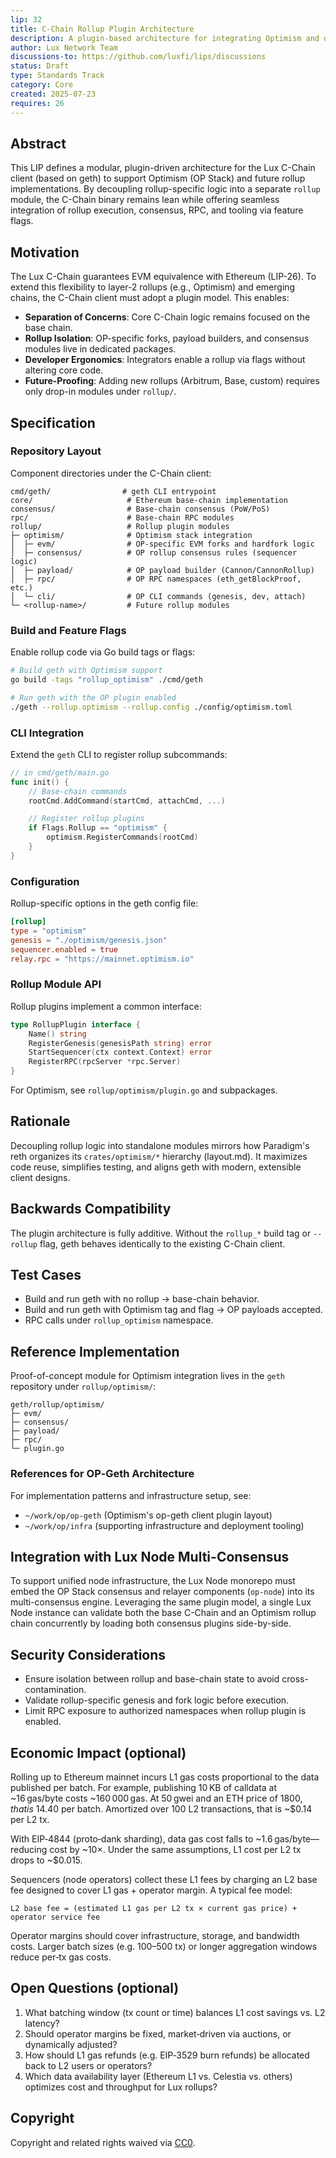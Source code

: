 ```yaml
---
lip: 32
title: C-Chain Rollup Plugin Architecture
description: A plugin-based architecture for integrating Optimism and other rollup stacks into the Lux C-Chain (geth) client
author: Lux Network Team
discussions-to: https://github.com/luxfi/lips/discussions
status: Draft
type: Standards Track
category: Core
created: 2025-07-23
requires: 26
---
```


## Abstract

This LIP defines a modular, plugin-driven architecture for the Lux C-Chain client (based on geth) to support Optimism (OP Stack) and future rollup implementations. By decoupling rollup-specific logic into a separate `rollup` module, the C-Chain binary remains lean while offering seamless integration of rollup execution, consensus, RPC, and tooling via feature flags.

## Motivation

The Lux C-Chain guarantees EVM equivalence with Ethereum (LIP-26). To extend this flexibility to layer-2 rollups (e.g., Optimism) and emerging chains, the C-Chain client must adopt a plugin model. This enables:
- **Separation of Concerns**: Core C-Chain logic remains focused on the base chain.
- **Rollup Isolation**: OP-specific forks, payload builders, and consensus modules live in dedicated packages.
- **Developer Ergonomics**: Integrators enable a rollup via flags without altering core code.
- **Future-Proofing**: Adding new rollups (Arbitrum, Base, custom) requires only drop-in modules under `rollup/`.

## Specification

### Repository Layout

Component directories under the C-Chain client:
```
cmd/geth/                # geth CLI entrypoint
core/                     # Ethereum base-chain implementation
consensus/                # Base-chain consensus (PoW/PoS)
rpc/                      # Base-chain RPC modules
rollup/                   # Rollup plugin modules
├─ optimism/              # Optimism stack integration
│  ├─ evm/                # OP-specific EVM forks and hardfork logic
│  ├─ consensus/          # OP rollup consensus rules (sequencer logic)
│  ├─ payload/            # OP payload builder (Cannon/CannonRollup)
│  ├─ rpc/                # OP RPC namespaces (eth_getBlockProof, etc.)
│  └─ cli/                # OP CLI commands (genesis, dev, attach)
└─ <rollup-name>/         # Future rollup modules
```

### Build and Feature Flags

Enable rollup code via Go build tags or flags:

```bash
# Build geth with Optimism support
go build -tags "rollup_optimism" ./cmd/geth

# Run geth with the OP plugin enabled
./geth --rollup.optimism --rollup.config ./config/optimism.toml
```

### CLI Integration

Extend the `geth` CLI to register rollup subcommands:

```go
// in cmd/geth/main.go
func init() {
    // Base-chain commands
    rootCmd.AddCommand(startCmd, attachCmd, ...)

    // Register rollup plugins
    if Flags.Rollup == "optimism" {
        optimism.RegisterCommands(rootCmd)
    }
}
```

### Configuration

Rollup-specific options in the geth config file:

```toml
[rollup]
type = "optimism"
genesis = "./optimism/genesis.json"
sequencer.enabled = true
relay.rpc = "https://mainnet.optimism.io"
```

### Rollup Module API

Rollup plugins implement a common interface:

```go
type RollupPlugin interface {
    Name() string
    RegisterGenesis(genesisPath string) error
    StartSequencer(ctx context.Context) error
    RegisterRPC(rpcServer *rpc.Server)
}
```

For Optimism, see `rollup/optimism/plugin.go` and subpackages.

## Rationale

Decoupling rollup logic into standalone modules mirrors how Paradigm's reth organizes its `crates/optimism/*` hierarchy (layout.md). It maximizes code reuse, simplifies testing, and aligns geth with modern, extensible client designs.

## Backwards Compatibility

The plugin architecture is fully additive. Without the `rollup_*` build tag or `--rollup` flag, geth behaves identically to the existing C-Chain client.

## Test Cases

- Build and run geth with no rollup → base-chain behavior.
- Build and run geth with Optimism tag and flag → OP payloads accepted.
- RPC calls under `rollup_optimism` namespace.

## Reference Implementation

Proof-of-concept module for Optimism integration lives in the `geth` repository under `rollup/optimism/`:
```text
geth/rollup/optimism/
├─ evm/
├─ consensus/
├─ payload/
├─ rpc/
└─ plugin.go
```

### References for OP‑Geth Architecture

For implementation patterns and infrastructure setup, see:
- `~/work/op/op-geth` (Optimism's op-geth client plugin layout)
- `~/work/op/infra` (supporting infrastructure and deployment tooling)

## Integration with Lux Node Multi-Consensus

To support unified node infrastructure, the Lux Node monorepo must embed the OP Stack consensus and relayer components (`op-node`) into its multi-consensus engine. Leveraging the same plugin model, a single Lux Node instance can validate both the base C-Chain and an Optimism rollup chain concurrently by loading both consensus plugins side-by-side.

## Security Considerations

- Ensure isolation between rollup and base-chain state to avoid cross-contamination.
- Validate rollup-specific genesis and fork logic before execution.
- Limit RPC exposure to authorized namespaces when rollup plugin is enabled.
## Economic Impact (optional)

Rolling up to Ethereum mainnet incurs L1 gas costs proportional to the data published per batch. For example, publishing 10 KB of calldata at ~16 gas/byte costs ~160 000 gas. At 50 gwei and an ETH price of $1 800, that is ~$14.40 per batch. Amortized over 100 L2 transactions, that is ~$0.14 per L2 tx.

With EIP‑4844 (proto‑dank sharding), data gas cost falls to ~1.6 gas/byte—reducing cost by ~10×. Under the same assumptions, L1 cost per L2 tx drops to ~$0.015.

Sequencers (node operators) collect these L1 fees by charging an L2 base fee designed to cover L1 gas + operator margin. A typical fee model:
```
L2 base fee = (estimated L1 gas per L2 tx × current gas price) + operator service fee
```
Operator margins should cover infrastructure, storage, and bandwidth costs. Larger batch sizes (e.g. 100–500 tx) or longer aggregation windows reduce per‑tx gas costs.

## Open Questions (optional)

1. What batching window (tx count or time) balances L1 cost savings vs. L2 latency?
2. Should operator margins be fixed, market‑driven via auctions, or dynamically adjusted?
3. How should L1 gas refunds (e.g. EIP‑3529 burn refunds) be allocated back to L2 users or operators?
4. Which data availability layer (Ethereum L1 vs. Celestia vs. others) optimizes cost and throughput for Lux rollups?

## Copyright

Copyright and related rights waived via [CC0](https://creativecommons.org/publicdomain/zero/1.0/).